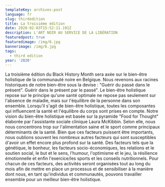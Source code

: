 ```yaml
---
templateKey: archives-post
language: fr
slug: thirdedition
title: La troisième édition
date: 2020-02-03T15:52:11.191Z
description: L'ART NOIR AU SERVICE DE LA LIBÉRATION
featuredpost: true
featuredimage: /img/6.jpg
bannerimage: /img/6.jpg
tags:
  - third edition
year: '2020'
---
```

La troisième édition du Black History Month sera axée sur le bien-être holistique de la communauté noire en Belgique. Nous revenons aux racines historiques de notre bien-être sous la devise : "Guérir du passé dans le présent". Guérir dans le présent par le passé". Le bien-être holistique repose sur le principe qu'une santé optimale ne repose pas seulement sur l'absence de maladie, mais sur l'équilibre de la personne dans son ensemble. Lorsqu'il s'agit de bien-être holistique, toutes les composantes qui influencent la santé et l'équilibre du corps sont prises en compte. Notre vision du bien-être holistique est basée sur la pyramide "Food for Thought" élaborée par l'assistante sociale clinique Laura McKibbin. Selon elle, nous nous concentrons trop sur l'alimentation saine et le sport comme principaux déterminants de la santé. Bien que ces facteurs puissent être importants, nous oublions souvent les nombreux autres facteurs qui sont susceptibles d'avoir un effet encore plus profond sur la santé. Des facteurs tels que la génétique, le bonheur, les facteurs socio-économiques, les relations et le soutien social, le but et le sens, l'humour, l'optimisme et le jeu, la résilience émotionnelle et enfin l'exercice/les sports et les conseils nutritionnels. Pour chacun de ces facteurs, des activités seront organisées tout au long du mois afin de mettre en place un processus et de sensibiliser à la manière dont nous, en tant qu'individus et communautés, pouvons travailler ensemble pour un meilleur bien-être holistique.

